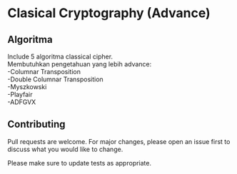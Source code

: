# Clasical Cryptography (Advance)

## Algoritma
Include 5 algoritma classical cipher. \
Membutuhkan pengetahuan yang lebih advance: \
-Columnar Transposition \
-Double Columnar Transposition \
-Myszkowski \
-Playfair \
-ADFGVX

## Contributing

Pull requests are welcome. For major changes, please open an issue first
to discuss what you would like to change.

Please make sure to update tests as appropriate.
